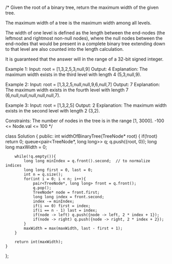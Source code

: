 /*
Given the root of a binary tree, return the maximum width of the given tree.

The maximum width of a tree is the maximum width among all levels.

The width of one level is defined as the length between the end-nodes (the leftmost and rightmost non-null nodes), where the null nodes between the end-nodes that would be present in a complete binary tree extending down to that level are also counted into the length calculation.

It is guaranteed that the answer will in the range of a 32-bit signed integer.

Example 1:
Input: root = [1,3,2,5,3,null,9]
Output: 4
Explanation: The maximum width exists in the third level with length 4 (5,3,null,9).

Example 2:
Input: root = [1,3,2,5,null,null,9,6,null,7]
Output: 7
Explanation: The maximum width exists in the fourth level with length 7 (6,null,null,null,null,null,7).

Example 3:
Input: root = [1,3,2,5]
Output: 2
Explanation: The maximum width exists in the second level with length 2 (3,2).
 
Constraints:
The number of nodes in the tree is in the range [1, 3000].
-100 <= Node.val <= 100
*/

class Solution {
public:
    int widthOfBinaryTree(TreeNode* root) {
        if(!root) return 0;
        queue<pair<TreeNode*, long long>> q;
        q.push({root, 0});
        long long maxWidth = 0;

        while(!q.empty()){
            long long minIndex = q.front().second;  // to normalize indices
            long long first = 0, last = 0;
            int n = q.size();
            for(int i = 0; i < n; i++){
                pair<TreeNode*, long long> front = q.front();
                q.pop();
                TreeNode* node = front.first;
                long long index = front.second;
                index -= minIndex;
                if(i == 0) first = index;
                if(i == n - 1) last = index;
                if(node -> left) q.push({node -> left, 2 * index + 1});
                if(node -> right) q.push({node -> right, 2 * index + 2});
            }
            maxWidth = max(maxWidth, last - first + 1);
        }

        return int(maxWidth);
    }
};